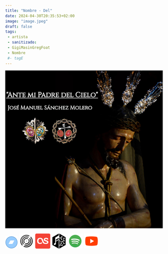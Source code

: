 ```yaml
---
title: "Nombre - Del"
date: 2024-04-30T20:35:53+02:00
image: "image.jpeg"
draft: false
tags:
 - artista
 - sanitizado:
 - GigiMasinGregFoat
 - Nombre
 #- tagE
---
```

![cover](image.jpeg (Nombre - del))
 
[![bandcamp](../links/svg/bandcamp.png (bandcamp))](https://ennombredelpadre.bandcamp.com/album/en-nombre-del-padre-full-ep)
[![discogs](../links/svg/discogs.png (discogs))](https://www.discogs.com/master/https://www.discogs.com/master/1741092)
[![lastfm](../links/svg/lastfm.png (lastfm))]()
[![musicbrainz](../links/svg/musicbrainz.png (musicbrainz))]()
[![spotify](../links/svg/spotify.png (putify))](https://open.spotify.com/album/0yszds4FUgsZUbT4Yk9R6Y)
[![youtube](../links/svg/youtube.png (youtube))](https://www.youtube.com/playlist?list=PLEbBbX2XlMApKL2KMQHN118QOl7mMizJi)
 
